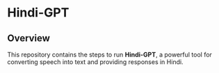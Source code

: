 # Hindi-GPT

## Overview

This repository contains the steps to run **Hindi-GPT**, a powerful tool for converting speech into text and providing responses in Hindi.

